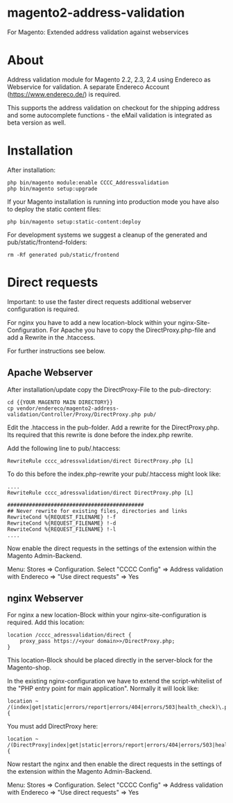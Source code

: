# magento2-address-validation
For Magento: Extended address validation against webservices

# About 

Address validation module for Magento 2.2, 2.3, 2.4 using Endereco as 
Webservice for validation. A separate Endereco Account (https://www.endereco.de/)
is required.

This supports the address validation on checkout for the shipping address and some 
autocomplete functions - the eMail validation is integrated as beta version as well.

# Installation

After installation: 
```
php bin/magento module:enable CCCC_Addressvalidation
php bin/magento setup:upgrade
```
If your Magento installation is running into production mode you have 
also to deploy the static content files:

```
php bin/magento setup:static-content:deploy
```

For development systems we suggest a cleanup of the generated and pub/static/frontend-folders:

```
rm -Rf generated pub/static/frontend
```

# Direct requests

Important: to use the faster direct requests additional webserver configuration is required.

For nginx you have to add a new location-block within your nginx-Site-Configuration. For
Apache you have to copy the DirectProxy.php-file and add a Rewrite in the .htaccess. 

For further instructions see below.

## Apache Webserver

After installation/update copy the DirectProxy-File to the pub-directory:

```
cd {{YOUR MAGENTO MAIN DIRECTORY}}
cp vendor/endereco/magento2-address-validation/Controller/Proxy/DirectProxy.php pub/
```

Edit the .htaccess in the pub-folder. Add a rewrite for the DirectProxy.php. Its required 
that this rewrite is done before the index.php rewrite. 

Add the following line to pub/.htaccess:

```
RewriteRule cccc_adressvalidation/direct DirectProxy.php [L]
```

To do this before the index.php-rewrite your pub/.htaccess might look like:

```
....
RewriteRule cccc_adressvalidation/direct DirectProxy.php [L]

############################################
## Never rewrite for existing files, directories and links
RewriteCond %{REQUEST_FILENAME} !-f
RewriteCond %{REQUEST_FILENAME} !-d
RewriteCond %{REQUEST_FILENAME} !-l
....
```

Now enable the direct requests in the settings of the extension within the Magento Admin-Backend.

Menu: Stores => Configuration. Select "CCCC Config" => Address validation with Endereco => "Use direct requests" => Yes

## nginx Webserver

For nginx a new location-Block within your nginx-site-configuration is required. Add this location:

```
location /cccc_adressvalidation/direct {
    proxy_pass https://<your domain>>/DirectProxy.php;
}
```

This location-Block should be placed directly in the server-block for the Magento-shop.

In the existing nginx-configuration we have to extend the script-whitelist of the "PHP entry point for main application". 
Normally it will look like:

```
location ~ /(index|get|static|errors/report|errors/404|errors/503|health_check)\.php$ {
```

You must add DirectProxy here:

```
location ~ /(DirectProxy|index|get|static|errors/report|errors/404|errors/503|health_check)\.php$ {
```

Now restart the nginx and then enable the direct requests in the settings of the extension within the Magento Admin-Backend.

Menu: Stores => Configuration. Select "CCCC Config" => Address validation with Endereco => "Use direct requests" => Yes
